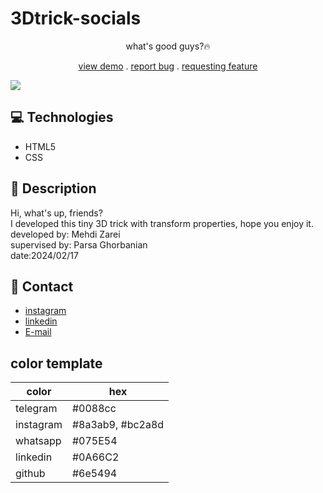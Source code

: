 # 3Dtrick-socials
<p align="center"> what's good guys?🔥</p>
<p align="center">
<a href="https://mehdi-zaree.github.io/trick3d-socials/"target="_blank"> view demo</a> .
<a href="https://github.com/Mehdi-Zaree/newspaper-grid/issues">report bug</a> .
<a href="https://github.com/Mehdi-Zaree/newspaper-grid/issues">requesting feature</a></p>
<img src="https://github.com/Mehdi-Zaree/trick3d-socials/assets/155577064/274e0acb-252d-49d4-832d-76833a905fe0">
</p>

## :computer: Technologies 
- HTML5
- CSS
  
## :page_facing_up: Description
Hi, what's up, friends?</br>
I developed this tiny 3D trick with transform properties, hope you enjoy it.</br>
developed by: Mehdi Zarei</br>
supervised by: Parsa Ghorbanian</br>
date:2024/02/17
## :iphone: Contact
- [instagram](https://instagram.com/mehdi_zarei-web)
- [linkedin](https://linkedin.com/in/mehdi-zri)
- [E-mail](mahdizarei22019@gmail.com)

## color template

| color     | hex |
| ----------- | ----------- |
| telegram    | #0088cc|
| instagram   | #8a3ab9, #bc2a8d |
| whatsapp    | #075E54 |
| linkedin    | #0A66C2 |
| github      | #6e5494 |
 
